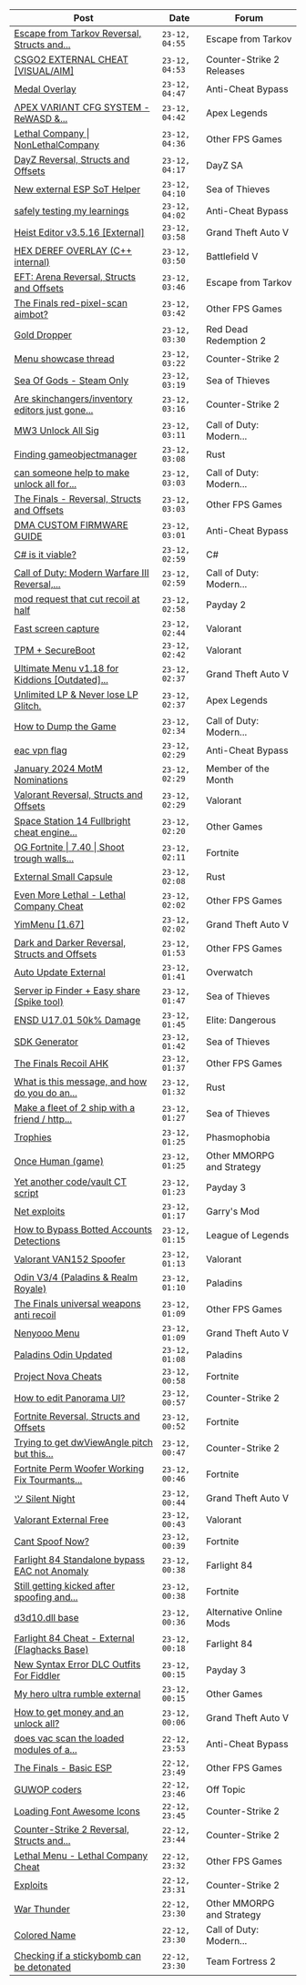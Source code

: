|Post|Date|Forum|
|----|----|-----|
|[Escape from Tarkov Reversal, Structs and...](https://www.unknowncheats.me/forum/escape-from-tarkov/226519-escape-tarkov-reversal-structs-offsets.html)|`23-12, 04:55`|Escape from Tarkov|
|[CSGO2 EXTERNAL CHEAT \[VISUAL/AIM\]](https://www.unknowncheats.me/forum/counter-strike-2-releases/603916-csgo2-external-cheat-visual-aim.html)|`23-12, 04:53`|Counter-Strike 2 Releases|
|[Medal Overlay](https://www.unknowncheats.me/forum/anti-cheat-bypass/615927-medal-overlay.html)|`23-12, 04:47`|Anti-Cheat Bypass|
|[ΛPEX VΛRIΛNT CFG SYSTEM - ReWASD &...](https://www.unknowncheats.me/forum/apex-legends/599047-pex-ri-nt-cfg-system-rewasd-joytokey.html)|`23-12, 04:42`|Apex Legends|
|[Lethal Company \| NonLethalCompany](https://www.unknowncheats.me/forum/other-fps-games/615962-lethal-company-nonlethalcompany.html)|`23-12, 04:36`|Other FPS Games|
|[DayZ Reversal, Structs and Offsets](https://www.unknowncheats.me/forum/dayz-sa/104269-dayz-reversal-structs-offsets.html)|`23-12, 04:17`|DayZ SA|
|[New external ESP SoT Helper](https://www.unknowncheats.me/forum/sea-of-thieves/581265-external-esp-sot-helper.html)|`23-12, 04:10`|Sea of Thieves|
|[safely testing my learnings](https://www.unknowncheats.me/forum/anti-cheat-bypass/616359-safely-testing-learnings.html)|`23-12, 04:02`|Anti-Cheat Bypass|
|[Heist Editor v3.5.16 \[External\]](https://www.unknowncheats.me/forum/grand-theft-auto-v/451205-heist-editor-v3-5-16-external.html)|`23-12, 03:58`|Grand Theft Auto V|
|[HEX DEREF OVERLAY (C++ internal)](https://www.unknowncheats.me/forum/battlefield-v/460864-hex-deref-overlay-internal.html)|`23-12, 03:50`|Battlefield V|
|[EFT: Arena Reversal, Structs and Offsets](https://www.unknowncheats.me/forum/escape-from-tarkov/614375-eft-arena-reversal-structs-offsets.html)|`23-12, 03:46`|Escape from Tarkov|
|[The Finals red-pixel-scan aimbot?](https://www.unknowncheats.me/forum/other-fps-games/615795-finals-red-pixel-scan-aimbot.html)|`23-12, 03:42`|Other FPS Games|
|[Gold Dropper](https://www.unknowncheats.me/forum/red-dead-redemption-2-a/567212-gold-dropper.html)|`23-12, 03:30`|Red Dead Redemption 2|
|[Menu showcase thread](https://www.unknowncheats.me/forum/counter-strike-2-a/605536-menu-showcase-thread.html)|`23-12, 03:22`|Counter-Strike 2|
|[Sea Of Gods - Steam Only](https://www.unknowncheats.me/forum/sea-of-thieves/614719-sea-gods-steam.html)|`23-12, 03:19`|Sea of Thieves|
|[Are skinchangers/inventory editors just gone...](https://www.unknowncheats.me/forum/counter-strike-2-a/616217-skinchangers-inventory-editors-gone.html)|`23-12, 03:16`|Counter-Strike 2|
|[MW3 Unlock All Sig](https://www.unknowncheats.me/forum/call-of-duty-modern-warfare-iii/613992-mw3-unlock-sig.html)|`23-12, 03:11`|Call of Duty: Modern...|
|[Finding gameobjectmanager](https://www.unknowncheats.me/forum/rust/601075-finding-gameobjectmanager.html)|`23-12, 03:08`|Rust|
|[can someone help to make unlock all for...](https://www.unknowncheats.me/forum/call-of-duty-modern-warfare-iii/616351-help-unlock-mw3-warzone.html)|`23-12, 03:03`|Call of Duty: Modern...|
|[The Finals - Reversal, Structs and Offsets](https://www.unknowncheats.me/forum/other-fps-games/516372-finals-reversal-structs-offsets.html)|`23-12, 03:03`|Other FPS Games|
|[DMA CUSTOM FIRMWARE GUIDE](https://www.unknowncheats.me/forum/anti-cheat-bypass/613135-dma-custom-firmware-guide.html)|`23-12, 03:01`|Anti-Cheat Bypass|
|[C# is it viable?](https://www.unknowncheats.me/forum/c-/616104-viable.html)|`23-12, 02:59`|C#|
|[Call of Duty: Modern Warfare III Reversal,...](https://www.unknowncheats.me/forum/call-of-duty-modern-warfare-iii/605287-call-duty-modern-warfare-iii-reversal-structs-offsets.html)|`23-12, 02:59`|Call of Duty: Modern...|
|[mod request that cut recoil at half](https://www.unknowncheats.me/forum/payday-2-a/616199-mod-request-cut-recoil-half.html)|`23-12, 02:58`|Payday 2|
|[Fast screen capture](https://www.unknowncheats.me/forum/valorant/616349-fast-screen-capture.html)|`23-12, 02:44`|Valorant|
|[TPM + SecureBoot](https://www.unknowncheats.me/forum/valorant/616347-tpm-secureboot.html)|`23-12, 02:42`|Valorant|
|[Ultimate Menu v1.18 for Kiddions \[Outdated\]...](https://www.unknowncheats.me/forum/grand-theft-auto-v/616283-ultimate-menu-v1-18-kiddions-outdated-yimmenu-updated.html)|`23-12, 02:37`|Grand Theft Auto V|
|[Unlimited LP & Never lose LP Glitch.](https://www.unknowncheats.me/forum/apex-legends/610648-unlimited-lp-lose-lp-glitch.html)|`23-12, 02:37`|Apex Legends|
|[How to Dump the Game](https://www.unknowncheats.me/forum/call-of-duty-modern-warfare-iii/616296-dump-game.html)|`23-12, 02:34`|Call of Duty: Modern...|
|[eac vpn flag](https://www.unknowncheats.me/forum/anti-cheat-bypass/616345-eac-vpn-flag.html)|`23-12, 02:29`|Anti-Cheat Bypass|
|[January 2024 MotM Nominations](https://www.unknowncheats.me/forum/member-of-the-month/615798-january-2024-motm-nominations.html)|`23-12, 02:29`|Member of the Month|
|[Valorant Reversal, Structs and Offsets](https://www.unknowncheats.me/forum/valorant/385792-valorant-reversal-structs-offsets.html)|`23-12, 02:29`|Valorant|
|[Space Station 14 Fullbright cheat engine...](https://www.unknowncheats.me/forum/other-games/615067-space-station-14-fullbright-cheat-engine-table.html)|`23-12, 02:20`|Other Games|
|[OG Fortnite \| 7.40 \| Shoot trough walls...](https://www.unknowncheats.me/forum/fortnite/614272-og-fortnite-7-40-shoot-trough-walls-exploit.html)|`23-12, 02:11`|Fortnite|
|[External Small Capsule](https://www.unknowncheats.me/forum/rust/616286-external-capsule.html)|`23-12, 02:08`|Rust|
|[Even More Lethal - Lethal Company Cheat](https://www.unknowncheats.me/forum/other-fps-games/614846-lethal-lethal-company-cheat.html)|`23-12, 02:02`|Other FPS Games|
|[YimMenu \[1.67\]](https://www.unknowncheats.me/forum/grand-theft-auto-v/476972-yimmenu-1-67-a.html)|`23-12, 02:02`|Grand Theft Auto V|
|[Dark and Darker Reversal, Structs and Offsets](https://www.unknowncheats.me/forum/other-fps-games/562724-dark-darker-reversal-structs-offsets.html)|`23-12, 01:53`|Other FPS Games|
|[Auto Update External](https://www.unknowncheats.me/forum/overwatch/614771-auto-update-external.html)|`23-12, 01:41`|Overwatch|
|[Server ip Finder + Easy share (Spike tool)](https://www.unknowncheats.me/forum/sea-of-thieves/616337-server-ip-finder-easy-share-spike-tool.html)|`23-12, 01:47`|Sea of Thieves|
|[ENSD U17.01 50k% Damage](https://www.unknowncheats.me/forum/elite-dangerous/615946-ensd-u17-01-50k-damage.html)|`23-12, 01:45`|Elite: Dangerous|
|[SDK Generator](https://www.unknowncheats.me/forum/sea-of-thieves/615618-sdk-generator.html)|`23-12, 01:42`|Sea of Thieves|
|[The Finals Recoil AHK](https://www.unknowncheats.me/forum/other-fps-games/614453-finals-recoil-ahk.html)|`23-12, 01:37`|Other FPS Games|
|[What is this message, and how do you do an...](https://www.unknowncheats.me/forum/rust/616335-message-infinite-jump.html)|`23-12, 01:32`|Rust|
|[Make a fleet of 2 ship with a friend / http...](https://www.unknowncheats.me/forum/sea-of-thieves/605700-fleet-2-ship-friend-http-api-network-analysis.html)|`23-12, 01:27`|Sea of Thieves|
|[Trophies](https://www.unknowncheats.me/forum/phasmophobia/602385-trophies.html)|`23-12, 01:25`|Phasmophobia|
|[Once Human (game)](https://www.unknowncheats.me/forum/other-mmorpg-and-strategy/614970-human-game.html)|`23-12, 01:25`|Other MMORPG and Strategy|
|[Yet another code/vault CT script](https://www.unknowncheats.me/forum/payday-3-a/614967-code-vault-ct-script.html)|`23-12, 01:23`|Payday 3|
|[Net exploits](https://www.unknowncheats.me/forum/garry-s-mod/615409-net-exploits.html)|`23-12, 01:17`|Garry's Mod|
|[How to Bypass Botted Accounts Detections](https://www.unknowncheats.me/forum/league-of-legends/612915-bypass-botted-accounts-detections.html)|`23-12, 01:15`|League of Legends|
|[Valorant VAN152 Spoofer](https://www.unknowncheats.me/forum/valorant/614831-valorant-van152-spoofer.html)|`23-12, 01:13`|Valorant|
|[Odin V3/4 (Paladins & Realm Royale)](https://www.unknowncheats.me/forum/paladins/576012-odin-v3-4-paladins-realm-royale.html)|`23-12, 01:10`|Paladins|
|[The Finals universal weapons anti recoil](https://www.unknowncheats.me/forum/other-fps-games/615780-finals-universal-weapons-anti-recoil.html)|`23-12, 01:09`|Other FPS Games|
|[Nenyooo Menu](https://www.unknowncheats.me/forum/grand-theft-auto-v/488777-nenyooo-menu.html)|`23-12, 01:09`|Grand Theft Auto V|
|[Paladins Odin Updated](https://www.unknowncheats.me/forum/paladins/515266-paladins-odin-updated.html)|`23-12, 01:08`|Paladins|
|[Project Nova Cheats](https://www.unknowncheats.me/forum/fortnite/608047-project-nova-cheats.html)|`23-12, 00:58`|Fortnite|
|[How to edit Panorama UI?](https://www.unknowncheats.me/forum/counter-strike-2-a/595359-edit-panorama-ui.html)|`23-12, 00:57`|Counter-Strike 2|
|[Fortnite Reversal, Structs and Offsets](https://www.unknowncheats.me/forum/fortnite/235061-fortnite-reversal-structs-offsets.html)|`23-12, 00:52`|Fortnite|
|[Trying to get dwViewAngle pitch but this...](https://www.unknowncheats.me/forum/counter-strike-2-a/616333-trying-dwviewangle-pitch-happens.html)|`23-12, 00:47`|Counter-Strike 2|
|[Fortnite Perm Woofer Working Fix Tourmants...](https://www.unknowncheats.me/forum/fortnite/603652-fortnite-perm-woofer-fix-tourmants-kick.html)|`23-12, 00:46`|Fortnite|
|[ツ Silent Night](https://www.unknowncheats.me/forum/grand-theft-auto-v/604599-silent-night.html)|`23-12, 00:44`|Grand Theft Auto V|
|[Valorant External Free](https://www.unknowncheats.me/forum/valorant/612035-valorant-external-free.html)|`23-12, 00:43`|Valorant|
|[Cant Spoof Now?](https://www.unknowncheats.me/forum/fortnite/615926-cant-spoof.html)|`23-12, 00:39`|Fortnite|
|[Farlight 84 Standalone bypass EAC not Anomaly](https://www.unknowncheats.me/forum/farlight-84-a/616332-farlight-84-standalone-bypass-eac-anomaly.html)|`23-12, 00:38`|Farlight 84|
|[Still getting kicked after spoofing and...](https://www.unknowncheats.me/forum/fortnite/616268-getting-kicked-spoofing-cleaning.html)|`23-12, 00:38`|Fortnite|
|[d3d10.dll base](https://www.unknowncheats.me/forum/alternative-online-mods/616010-d3d10-dll-base.html)|`23-12, 00:36`|Alternative Online Mods|
|[Farlight 84 Cheat - External (Flaghacks Base)](https://www.unknowncheats.me/forum/farlight-84-a/611333-farlight-84-cheat-external-flaghacks-base.html)|`23-12, 00:18`|Farlight 84|
|[New Syntax Error DLC Outfits For Fiddler](https://www.unknowncheats.me/forum/payday-3-a/614829-syntax-error-dlc-outfits-fiddler.html)|`23-12, 00:15`|Payday 3|
|[My hero ultra rumble external](https://www.unknowncheats.me/forum/other-games/605228-hero-ultra-rumble-external.html)|`23-12, 00:15`|Other Games|
|[How to get money and an unlock all?](https://www.unknowncheats.me/forum/grand-theft-auto-v/613970-money-unlock.html)|`23-12, 00:06`|Grand Theft Auto V|
|[does vac scan the loaded modules of a...](https://www.unknowncheats.me/forum/anti-cheat-bypass/616328-vac-scan-loaded-modules-handles-process.html)|`22-12, 23:53`|Anti-Cheat Bypass|
|[The Finals - Basic ESP](https://www.unknowncheats.me/forum/other-fps-games/574812-finals-basic-esp.html)|`22-12, 23:49`|Other FPS Games|
|[GUWOP coders](https://www.unknowncheats.me/forum/off-topic/614870-guwop-coders.html)|`22-12, 23:46`|Off Topic|
|[Loading Font Awesome Icons](https://www.unknowncheats.me/forum/counter-strike-2-a/616125-loading-font-awesome-icons.html)|`22-12, 23:45`|Counter-Strike 2|
|[Counter-Strike 2 Reversal, Structs and...](https://www.unknowncheats.me/forum/counter-strike-2-a/576077-counter-strike-2-reversal-structs-offsets.html)|`22-12, 23:44`|Counter-Strike 2|
|[Lethal Menu - Lethal Company Cheat](https://www.unknowncheats.me/forum/other-fps-games/615575-lethal-menu-lethal-company-cheat.html)|`22-12, 23:32`|Other FPS Games|
|[Exploits](https://www.unknowncheats.me/forum/counter-strike-2-a/616252-exploits.html)|`22-12, 23:31`|Counter-Strike 2|
|[War Thunder](https://www.unknowncheats.me/forum/other-mmorpg-and-strategy/85949-war-thunder.html)|`22-12, 23:30`|Other MMORPG and Strategy|
|[Colored Name](https://www.unknowncheats.me/forum/call-of-duty-modern-warfare-iii/616327-colored-name.html)|`22-12, 23:30`|Call of Duty: Modern...|
|[Checking if a stickybomb can be detonated](https://www.unknowncheats.me/forum/team-fortress-2-a/616243-checking-stickybomb-detonated.html)|`22-12, 23:30`|Team Fortress 2|
